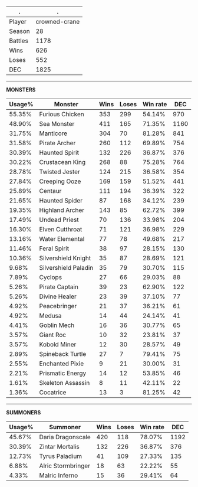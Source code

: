 .|.
|-|-
Player|crowned-crane
Season|28
Battles|1178
Wins|626
Loses|552
DEC|1825

---
**MONSTERS**

Usage%|Monster|Wins|Loses|Win rate|DEC|
-|-|-|-|-|-|
55.35%|Furious Chicken|353|299|54.14%|970|
48.90%|Sea Monster|411|165|71.35%|1160|
31.75%|Manticore|304|70|81.28%|841|
31.58%|Pirate Archer|260|112|69.89%|754|
30.39%|Haunted Spirit|132|226|36.87%|376|
30.22%|Crustacean King|268|88|75.28%|764|
28.78%|Twisted Jester|124|215|36.58%|354|
27.84%|Creeping Ooze|169|159|51.52%|441|
25.89%|Centaur|111|194|36.39%|322|
21.65%|Haunted Spider|87|168|34.12%|239|
19.35%|Highland Archer|143|85|62.72%|399|
17.49%|Undead Priest|70|136|33.98%|204|
16.30%|Elven Cutthroat|71|121|36.98%|229|
13.16%|Water Elemental|77|78|49.68%|217|
11.46%|Feral Spirit|38|97|28.15%|130|
10.36%|Silvershield Knight|35|87|28.69%|121|
9.68%|Silvershield Paladin|35|79|30.70%|115|
7.89%|Cyclops|27|66|29.03%|88|
5.26%|Pirate Captain|39|23|62.90%|122|
5.26%|Divine Healer|23|39|37.10%|77|
4.92%|Peacebringer|21|37|36.21%|61|
4.92%|Medusa|14|44|24.14%|41|
4.41%|Goblin Mech|16|36|30.77%|65|
3.57%|Giant Roc|10|32|23.81%|37|
3.57%|Kobold Miner|12|30|28.57%|49|
2.89%|Spineback Turtle|27|7|79.41%|75|
2.55%|Enchanted Pixie|9|21|30.00%|31|
2.21%|Prismatic Energy|14|12|53.85%|46|
1.61%|Skeleton Assassin|8|11|42.11%|22|
1.36%|Cocatrice|13|3|81.25%|42|

---
**SUMMONERS**

Usage%|Summoner|Wins|Loses|Win rate|DEC|
-|-|-|-|-|-|
45.67%|Daria Dragonscale|420|118|78.07%|1192|
30.39%|Zintar Mortalis|132|226|36.87%|376|
12.73%|Tyrus Paladium|41|109|27.33%|135|
6.88%|Alric Stormbringer|18|63|22.22%|55|
4.33%|Malric Inferno|15|36|29.41%|64|
